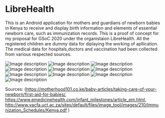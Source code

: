 # LibreHealth
This is an Android application for mothers and guardians of newborn babies in Kenya to receive and display birth information and elements of essential newborn care, such as immunization records. This is a proof of concept for my proposal for GSoC 2020 under the organistaion LibreHealth. All the registered children are dummy data for diplaying the working of apllication. The medical data for hospitals,doctors and vaccination had been collected from various respected sources.

![Image description](https://github.com/AkshobhyaP/LibreHealth/blob/master/Screenshots/Screenshot_20200327-172136.jpg)
![Image description](https://github.com/AkshobhyaP/LibreHealth/blob/master/Screenshots/Screenshot_20200327-172144.jpg)
![Image description](https://github.com/AkshobhyaP/LibreHealth/blob/master/Screenshots/Screenshot_20200327-172147.jpg)
![Image description](https://github.com/AkshobhyaP/LibreHealth/blob/master/Screenshots/Screenshot_20200327-172150.jpg)
![Image description](https://github.com/AkshobhyaP/LibreHealth/blob/master/Screenshots/Screenshot_20200327-172154.jpg)
![Image description](https://github.com/AkshobhyaP/LibreHealth/blob/master/Screenshots/Screenshot_20200327-172159.jpg)
![Image description](https://github.com/AkshobhyaP/LibreHealth/blob/master/Screenshots/Screenshot_20200327-172401.jpg)
![Image description](https://github.com/AkshobhyaP/LibreHealth/blob/master/Screenshots/Screenshot_20200327-172410.jpg)
![Image description](https://github.com/AkshobhyaP/LibreHealth/blob/master/Screenshots/Screenshot_20200327-195557.jpg)
![Image description](https://github.com/AkshobhyaP/LibreHealth/blob/master/Screenshots/Screenshot_20200330-143532.jpg)

Sources: (https://motherhood101.co.ke/baby-articles/taking-care-of-your-newborn/first-aid-for-babies/,
https://www.emedicinehealth.com/infant_milestones/article_em.html,
http://www.vacfa.uct.ac.za/sites/default/files/image_tool/images/210/Immunization_Schedules/Kenya.pdf
)
